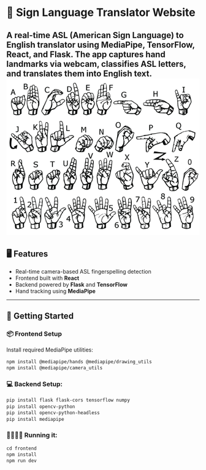 # 🧠 Sign Language Translator Website

A real-time ASL (American Sign Language) to English translator using **MediaPipe**, **TensorFlow**, **React**, and **Flask**. The app captures hand landmarks via webcam, classifies ASL letters, and translates them into English text.
![alt text](image.png)
---

## 🖥️ Features

- Real-time camera-based ASL fingerspelling detection  
- Frontend built with **React**  
- Backend powered by **Flask** and **TensorFlow**  
- Hand tracking using **MediaPipe**

---

## 🚀 Getting Started

### 📦 Frontend Setup

Install required MediaPipe utilities:

```bash
npm install @mediapipe/hands @mediapipe/drawing_utils
npm install @mediapipe/camera_utils
```

### 💻 Backend Setup:
``` bash
pip install flask flask-cors tensorflow numpy
pip install opencv-python
pip install opencv-python-headless
pip install mediapipe
```

### 🏃🏻‍♀️‍➡️ Running it:
```
cd frontend
npm install
npm run dev
```
